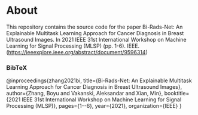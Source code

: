 # About

This repository contains the source code for the paper Bi-Rads-Net: An Explainable Multitask Learning Approach for Cancer Diagnosis in Breast Ultrasound Images. In 2021 IEEE 31st International Workshop on Machine Learning for Signal Processing (MLSP) (pp. 1-6). IEEE. (https://ieeexplore.ieee.org/abstract/document/9596314)

### BibTeX
@inproceedings{zhang2021bi,
  title={Bi-Rads-Net: An Explainable Multitask Learning Approach for Cancer Diagnosis in Breast Ultrasound Images},
  author={Zhang, Boyu and Vakanski, Aleksandar and Xian, Min},
  booktitle={2021 IEEE 31st International Workshop on Machine Learning for Signal Processing (MLSP)},
  pages={1--6},
  year={2021},
  organization={IEEE}
}

